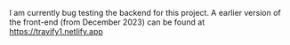 
I am currently bug testing the backend for this project. A earlier version of the front-end (from December 2023) can be found at https://travify1.netlify.app
